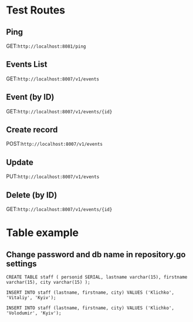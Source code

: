 

# Test Routes

## Ping

GET:`http://localhost:8081/ping`

## Events List

GET:`http://localhost:8007/v1/events`

## Event (by ID)

GET:`http://localhost:8007/v1/events/{id}`

## Create record 

POST:`http://localhost:8007/v1/events`

## Update 

PUT:`http://localhost:8007/v1/events`

## Delete  (by ID)

GET:`http://localhost:8007/v1/events/{id}`

# Table example
## Change password and db name in repository.go settings
`CREATE TABLE staff (
personid SERIAL,
lastname varchar(15),
firstname varchar(15),
city varchar(15)
);`

`INSERT INTO staff (lastname, firstname, city)
VALUES ('Klichko', 'Vitaliy', 'Kyiv');`

`INSERT INTO staff (lastname, firstname, city)
VALUES ('Klichko', 'Volodumir', 'Kyiv');`